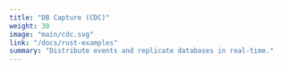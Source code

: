```yaml
---
title: "DB Capture (CDC)"
weight: 30
image: "main/cdc.svg"
link: "/docs/rust-examples"
summary: "Distribute events and replicate databases in real-time."
---
```

